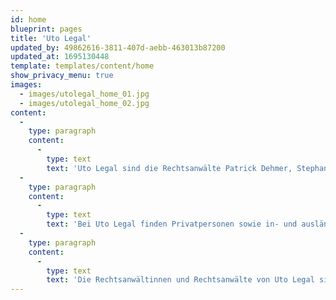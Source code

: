 ```yaml
---
id: home
blueprint: pages
title: 'Uto Legal'
updated_by: 49862616-3811-407d-aebb-463013b87200
updated_at: 1695130448
template: templates/content/home
show_privacy_menu: true
images:
  - images/utolegal_home_01.jpg
  - images/utolegal_home_02.jpg
content:
  -
    type: paragraph
    content:
      -
        type: text
        text: 'Uto Legal sind die Rechtsanwälte Patrick Dehmer, Stephan W. Feierabend, Dr. Annatina Menn, Dr. Marco Neeser, Gianandrea Prader und Dr. Alesch Staehelin. Sie kombinieren ihre juristische Kompetenz mit langjähriger Erfahrung und fundierten branchenspezifischen Kenntnissen. Im Interesse ihrer Klientinnen und Klienten streben sie stets nach massgeschneiderten, effizienten und kreativen Lösungen. Persönlich, leidenschaftlich und auf den Punkt.'
  -
    type: paragraph
    content:
      -
        type: text
        text: 'Bei Uto Legal finden Privatpersonen sowie in- und ausländische Unternehmen diverser Branchen, insbesondere der Kultur- und Kreativwirtschaft, der Medien-, Unterhaltungs- und Kommunikationsbranche sowie der Tech-, IT-, Telekom- und Daten-Industrie, bei allen rechtlichen Fragen Unterstützung.'
  -
    type: paragraph
    content:
      -
        type: text
        text: 'Die Rechtsanwältinnen und Rechtsanwälte von Uto Legal sind beratend und prozessierend tätig und vor allen Schweizer Zivil-, Straf- und Verwaltungsgerichten zugelassen. Bei Bedarf können sie auf ein nationales und internationales Netzwerk von weiteren spezialisierten Rechtsanwältinnen und Rechtsanwälten, Steuerexpert/innen sowie sonstigen Dienstleistern zurückgreifen.'
---
```

